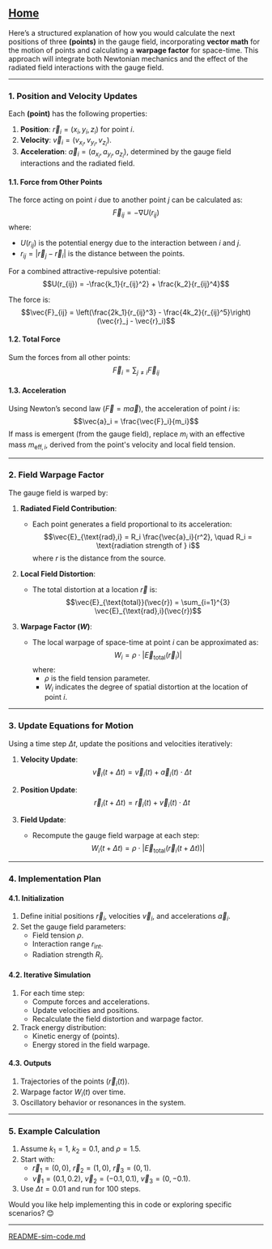 [Home](https://t2m.io/VwvDcuw)
---

Here’s a structured explanation of how you would calculate the next positions of three **(points)** in the gauge field, incorporating **vector math** for the motion of points and calculating a **warpage factor** for space-time. This approach will integrate both Newtonian mechanics and the effect of the radiated field interactions with the gauge field.

---

### **1. Position and Velocity Updates**
Each **(point)** has the following properties:
1. **Position**: $\vec{r}_i = (x_i, y_i, z_i)$ for point $i$.
2. **Velocity**: $\vec{v}_i = (v_{x_i}, v_{y_i}, v_{z_i})$.
3. **Acceleration**: $\vec{a}_i = (a_{x_i}, a_{y_i}, a_{z_i})$, determined by the gauge field interactions and the radiated field.

#### **1.1. Force from Other Points**
The force acting on point $i$ due to another point $j$ can be calculated as:
$$\vec{F}_{ij} = -\nabla U(r_{ij})$$
where:
- $U(r_{ij})$ is the potential energy due to the interaction between $i$ and $j$.
- $r_{ij} = |\vec{r}_j - \vec{r}_i|$ is the distance between the points.

For a combined attractive-repulsive potential:
$$U(r_{ij}) = -\frac{k_1}{r_{ij}^2} + \frac{k_2}{r_{ij}^4}$$

The force is:
$$\vec{F}_{ij} = \left(\frac{2k_1}{r_{ij}^3} - \frac{4k_2}{r_{ij}^5}\right)(\vec{r}_j - \vec{r}_i)$$

#### **1.2. Total Force**
Sum the forces from all other points:
$$\vec{F}_i = \sum_{j \neq i} \vec{F}_{ij}$$

#### **1.3. Acceleration**
Using Newton’s second law ($\vec{F} = m\vec{a}$), the acceleration of point $i$ is:
$$\vec{a}_i = \frac{\vec{F}_i}{m_i}$$
If mass is emergent (from the gauge field), replace $m_i$ with an effective mass $m_{\text{eff},i}$, derived from the point's velocity and local field tension.

---

### **2. Field Warpage Factor**
The gauge field is warped by:
1. **Radiated Field Contribution**:
   - Each point generates a field proportional to its acceleration:
     $$\vec{E}_{\text{rad},i} = R_i \frac{\vec{a}_i}{r^2}, \quad R_i = \text{radiation strength of } i$$
     where $r$ is the distance from the source.

2. **Local Field Distortion**:
   - The total distortion at a location $\vec{r}$ is:
     $$\vec{E}_{\text{total}}(\vec{r}) = \sum_{i=1}^{3} \vec{E}_{\text{rad},i}(\vec{r})$$

3. **Warpage Factor ($W$)**:
   - The local warpage of space-time at point $i$ can be approximated as:
     $$W_i = \rho \cdot |\vec{E}_{\text{total}}(\vec{r}_i)|$$
     where:
     - $\rho$ is the field tension parameter.
     - $W_i$ indicates the degree of spatial distortion at the location of point $i$.

---

### **3. Update Equations for Motion**
Using a time step $\Delta t$, update the positions and velocities iteratively:

1. **Velocity Update**:
   $$\vec{v}_i(t + \Delta t) = \vec{v}_i(t) + \vec{a}_i(t) \cdot \Delta t$$

2. **Position Update**:
   $$\vec{r}_i(t + \Delta t) = \vec{r}_i(t) + \vec{v}_i(t) \cdot \Delta t$$

3. **Field Update**:
   - Recompute the gauge field warpage at each step:
     $$W_i(t + \Delta t) = \rho \cdot |\vec{E}_{\text{total}}(\vec{r}_i(t + \Delta t))|$$

---

### **4. Implementation Plan**
#### **4.1. Initialization**
1. Define initial positions $\vec{r}_i$, velocities $\vec{v}_i$, and accelerations $\vec{a}_i$.
2. Set the gauge field parameters:
   - Field tension $\rho$.
   - Interaction range $r_{\text{int}}$.
   - Radiation strength $R_i$.

#### **4.2. Iterative Simulation**
1. For each time step:
   - Compute forces and accelerations.
   - Update velocities and positions.
   - Recalculate the field distortion and warpage factor.
2. Track energy distribution:
   - Kinetic energy of (points).
   - Energy stored in the field warpage.

#### **4.3. Outputs**
1. Trajectories of the points ($\vec{r}_i(t)$).
2. Warpage factor $W_i(t)$ over time.
3. Oscillatory behavior or resonances in the system.

---

### **5. Example Calculation**
1. Assume $k_1 = 1$, $k_2 = 0.1$, and $\rho = 1.5$.
2. Start with:
   - $\vec{r}_1 = (0, 0)$, $\vec{r}_2 = (1, 0)$, $\vec{r}_3 = (0, 1)$.
   - $\vec{v}_1 = (0.1, 0.2)$, $\vec{v}_2 = (-0.1, 0.1)$, $\vec{v}_3 = (0, -0.1)$.
3. Use $\Delta t = 0.01$ and run for $100$ steps.

Would you like help implementing this in code or exploring specific scenarios? 😊


---

[README-sim-code.md](https://t2m.io/7m0vhh6)
